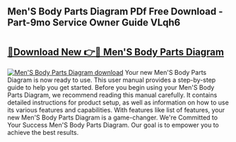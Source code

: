 ## Men'S Body Parts Diagram PDf Free Download - Part-9mo Service Owner Guide VLqh6

# <h2><a href="http://dfljpp0.blite.top/?on=Men%27S+Body+Parts+Diagram">🔗Download New 👉🔴 Men'S Body Parts Diagram</a></h2>

[![Men'S Body Parts Diagram download](https://i.imgur.com/lujVjoI.png)](http://dfljpp0.blite.top/?on=Men%27S+Body+Parts+Diagram)
Your new Men'S Body Parts Diagram is now ready to use. This user manual provides a step-by-step guide to help you get started. Before you begin using your Men'S Body Parts Diagram, we recommend reading this manual carefully. It contains detailed instructions for product setup, as well as information on how to use its various features and capabilities. With features like list of features, your new Men'S Body Parts Diagram is a game-changer. We're Committed to Your Success Men'S Body Parts Diagram. Our goal is to empower you to achieve the best results.
